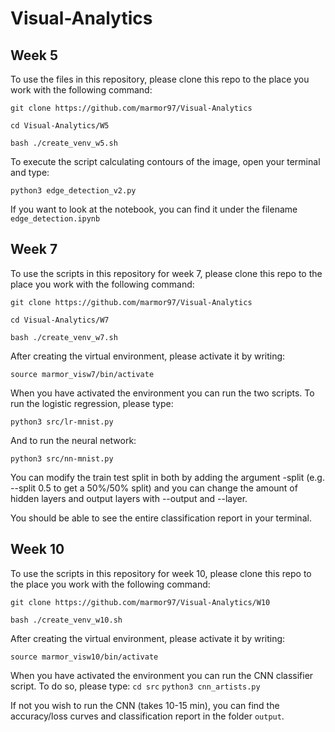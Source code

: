 # Visual-Analytics

## Week 5
To use the files in this repository, please clone this repo to the place you work with the following command:

``git clone https://github.com/marmor97/Visual-Analytics``

``cd Visual-Analytics/W5``

``bash ./create_venv_w5.sh``

To execute the script calculating contours of the image, open your terminal and type:

``python3 edge_detection_v2.py``

If you want to look at the notebook, you can find it under the filename ``edge_detection.ipynb``

## Week 7
To use the scripts in this repository for week 7, please clone this repo to the place you work with the following command:

``git clone https://github.com/marmor97/Visual-Analytics``

``cd Visual-Analytics/W7``

``bash ./create_venv_w7.sh``

After creating the virtual environment, please activate it by writing:

``source marmor_visw7/bin/activate``

When you have activated the environment you can run the two scripts. To run the logistic regression, please type:

``python3 src/lr-mnist.py``

And to run the neural network:

``python3 src/nn-mnist.py``

You can modify the train test split in both by adding the argument -split (e.g. --split 0.5 to get a 50%/50% split) and you can change the amount of hidden layers and output layers with --output and --layer.

You should be able to see the entire classification report in your terminal.

## Week 10
To use the scripts in this repository for week 10, please clone this repo to the place you work with the following command:

``git clone https://github.com/marmor97/Visual-Analytics/W10``

``bash ./create_venv_w10.sh``

After creating the virtual environment, please activate it by writing:

``source marmor_visw10/bin/activate``

When you have activated the environment you can run the CNN classifier script. To do so, please type:
``cd src``
``python3 cnn_artists.py``

If not you wish to run the CNN (takes 10-15 min), you can find the accuracy/loss curves and classification report in the folder ``output``. 
